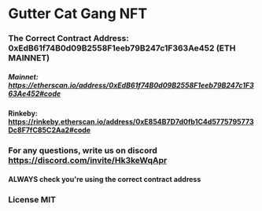 # Gutter Cat Gang NFT

### The Correct Contract Address: 0xEdB61f74B0d09B2558F1eeb79B247c1F363Ae452 (ETH MAINNET)

##### Mainnet: https://etherscan.io/address/0xEdB61f74B0d09B2558F1eeb79B247c1F363Ae452#code

#### Rinkeby: https://rinkeby.etherscan.io/address/0xE854B7D7d0fb1C4d5775795773Dc8F7fC85C2Aa2#code

### For any questions, write us on discord https://discord.com/invite/Hk3keWqApr

#### ALWAYS check you're using the correct contract address

### License MIT
